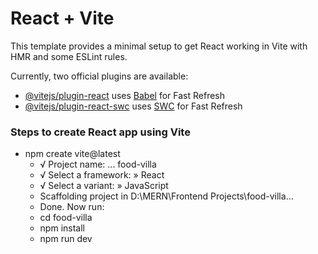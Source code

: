 # React + Vite

This template provides a minimal setup to get React working in Vite with HMR and some ESLint rules.

Currently, two official plugins are available:

- [@vitejs/plugin-react](https://github.com/vitejs/vite-plugin-react/blob/main/packages/plugin-react/README.md) uses [Babel](https://babeljs.io/) for Fast Refresh
- [@vitejs/plugin-react-swc](https://github.com/vitejs/vite-plugin-react-swc) uses [SWC](https://swc.rs/) for Fast Refresh

### Steps to create React app using Vite

- npm create vite@latest
  - √ Project name: ... food-villa
  - √ Select a framework: » React
  - √ Select a variant: » JavaScript
  - Scaffolding project in D:\MERN\Frontend Projects\food-villa...
  - Done. Now run:
  - cd food-villa
  - npm install
  - npm run dev
